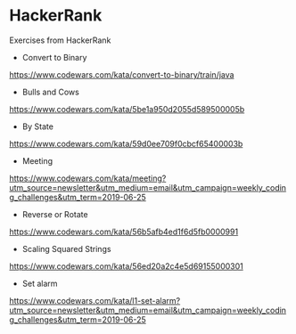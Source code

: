 # HackerRank
Exercises from HackerRank

* Convert to Binary

https://www.codewars.com/kata/convert-to-binary/train/java

* Bulls and Cows

https://www.codewars.com/kata/5be1a950d2055d589500005b

* By State

https://www.codewars.com/kata/59d0ee709f0cbcf65400003b

* Meeting

https://www.codewars.com/kata/meeting?utm_source=newsletter&utm_medium=email&utm_campaign=weekly_coding_challenges&utm_term=2019-06-25

* Reverse or Rotate

https://www.codewars.com/kata/56b5afb4ed1f6d5fb0000991

* Scaling Squared Strings

https://www.codewars.com/kata/56ed20a2c4e5d69155000301

* Set alarm

https://www.codewars.com/kata/l1-set-alarm?utm_source=newsletter&utm_medium=email&utm_campaign=weekly_coding_challenges&utm_term=2019-06-25
